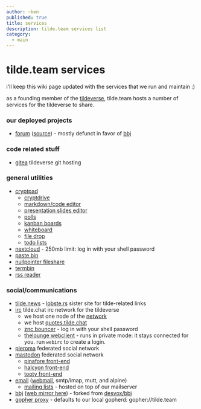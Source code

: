```yaml
---
author: ~ben
published: true
title: services
description: tilde.team services list
category:
  - main
---
```


# tilde.team services

i'll keep this wiki page updated with the services that we run and maintain :)

as a founding member of the [tildeverse](https://tildeverse.org), tilde.team hosts a number of services for the tildeverse to share.

### our deployed projects

- [forum](https://forum.tilde.team) ([source](https://tildegit.org/team/forum)) - mostly defunct in favor of [bbj](https://bbj.tildeverse.org)

### code related stuff

- [gitea](https://tildegit.org/) tildeverse git hosting

### general utilities

- [cryptpad](https://pad.tildeverse.org)
  - [cryptdrive](https://pad.tildeverse.org/drive/)
  - [markdown/code editor](https://pad.tildeverse.org/code/)
  - [presentation slides editor](https://pad.tildeverse.org/slides/)
  - [polls](https://pad.tildeverse.org/poll/)
  - [kanban boards](https://pad.tildeverse.org/kanban/)
  - [whiteboard](https://pad.tildeverse.org/whiteboard/)
  - [file drop](https://pad.tildeverse.org/file/)
  - [todo lists](https://pad.tildeverse.org/todo/)
- [nextcloud](https://cloud.tilde.team/) - 250mb limit: log in with your shell password
- [paste bin](https://paste.tildeverse.org)
- [nullpointer fileshare](https://ttm.sh)
- [termbin](https://bin.tilde.team)
- [rss reader](https://rss.tildeverse.org)

### social/communications

- [tilde.news](https://tilde.news) - [lobste.rs](https://lobste.rs) sister site for tilde-related links
- [irc](https://tilde.chat) tilde.chat irc network for the tildeverse
  - we host one node of the [network](https://tilde.chat/wiki/servers)
  - we host [quotes.tilde.chat](https://quotes.tilde.chat)
  - [znc bouncer](https://znc.tilde.team/) - log in with your shell password
  - [thelounge webclient](https://irc.tilde.team) - runs in private mode: it stays connected for you. run `webirc` to create a login.
- [pleroma](https://pleroma.tilde.zone) federated social network
- [mastodon](https://tilde.zone) federated social network
  - [pinafore front-end](https://pinafore.tilde.zone)
  - [halcyon front-end](https://halcyon.tilde.zone)
  - [tooty front-end](https://tooty.tilde.zone)
- [email](email) ([webmail](https://mail.tilde.team), smtp/imap, mutt, and alpine)
  - [mailing lists](https://lists.tildeverse.org) - hosted on top of our mailserver
- [bbj](https://tildegit.org/bbj/bbj) ([web mirror here](https://bbj.tildeverse.org)) - forked from [desvox/bbj](https://github.com/bbj-dev/bbj)
- [gopher proxy](https://gopher.tilde.team) - defaults to our local gopherd: gopher://tilde.team
